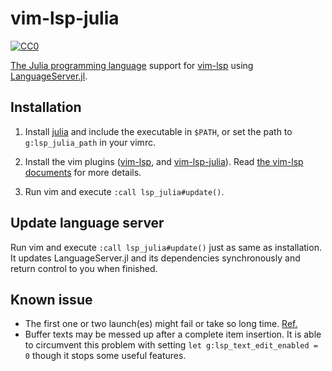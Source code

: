 vim-lsp-julia
=================

[![CC0](http://i.creativecommons.org/p/zero/1.0/88x31.png "CC0")](http://creativecommons.org/publicdomain/zero/1.0/deed.en)

[The Julia programming language](https://julialang.org/) support for [vim-lsp](https://github.com/prabirshrestha/vim-lsp) using [LanguageServer.jl](https://github.com/julia-vscode/LanguageServer.jl).

## Installation

1. Install [julia](https://julialang.org/) and include the executable in `$PATH`, or set the path to `g:lsp_julia_path` in your vimrc.

1. Install the vim plugins ([vim-lsp](https://github.com/prabirshrestha/vim-lsp), and [vim-lsp-julia](https://github.com/machakann/vim-lsp-julia)). Read [the vim-lsp documents](https://github.com/prabirshrestha/vim-lsp) for more details.

1. Run vim and execute `:call lsp_julia#update()`.


## Update language server

Run vim and execute `:call lsp_julia#update()` just as same as installation. It updates LanguageServer.jl and its dependencies synchronously and return control to you when finished.


## Known issue

 - The first one or two launch(es) might fail or take so long time. [Ref.](https://github.com/julia-vscode/SymbolServer.jl/issues/56)
 - Buffer texts may be messed up after a complete item insertion. It is able to circumvent this problem with setting `let g:lsp_text_edit_enabled = 0` though it stops some useful features.
